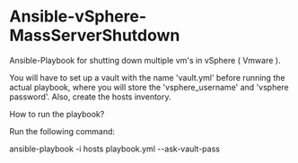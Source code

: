 # Ansible-vSphere-MassServerShutdown
Ansible-Playbook for shutting down multiple vm's in vSphere ( Vmware ).


You will have to set up a vault with the name 'vault.yml' before running the actual playbook, where you will store the 'vsphere_username' and 'vsphere password'.
Also, create the hosts inventory.

How to run the playbook?

Run the following command:

ansible-playbook -i hosts playbook.yml --ask-vault-pass
